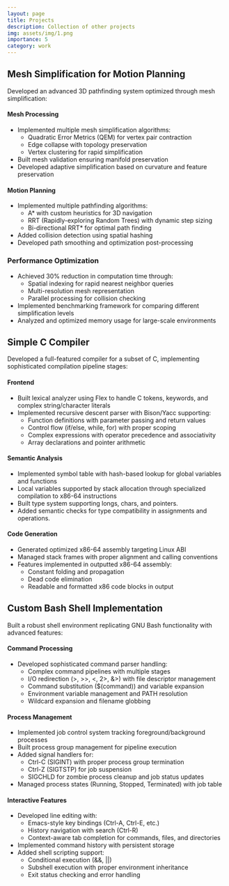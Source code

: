 ```yaml
---
layout: page
title: Projects
description: Collection of other projects
img: assets/img/1.png
importance: 5
category: work
---
```


## Mesh Simplification for Motion Planning

<a name="mesh"></a>

Developed an advanced 3D pathfinding system optimized through mesh simplification:

#### Mesh Processing

- Implemented multiple mesh simplification algorithms:
  - Quadratic Error Metrics (QEM) for vertex pair contraction
  - Edge collapse with topology preservation
  - Vertex clustering for rapid simplification
- Built mesh validation ensuring manifold preservation
- Developed adaptive simplification based on curvature and feature preservation

#### Motion Planning

- Implemented multiple pathfinding algorithms:
  - A\* with custom heuristics for 3D navigation
  - RRT (Rapidly-exploring Random Trees) with dynamic step sizing
  - Bi-directional RRT\* for optimal path finding
- Added collision detection using spatial hashing
- Developed path smoothing and optimization post-processing

### Performance Optimization

- Achieved 30% reduction in computation time through:
  - Spatial indexing for rapid nearest neighbor queries
  - Multi-resolution mesh representation
  - Parallel processing for collision checking
- Implemented benchmarking framework for comparing different simplification levels
- Analyzed and optimized memory usage for large-scale environments

## Simple C Compiler

<a name="c-compiler"></a>

Developed a full-featured compiler for a subset of C, implementing sophisticated compilation pipeline stages:

#### Frontend

- Built lexical analyzer using Flex to handle C tokens, keywords, and complex string/character literals
- Implemented recursive descent parser with Bison/Yacc supporting:
  - Function definitions with parameter passing and return values
  - Control flow (if/else, while, for) with proper scoping
  - Complex expressions with operator precedence and associativity
  - Array declarations and pointer arithmetic

#### Semantic Analysis

- Implemented symbol table with hash-based lookup for global variables and functions
- Local variables supported by stack allocation through specialized compilation to x86-64 instructions
- Built type system supporting longs, chars, and pointers.
- Added semantic checks for type compatibility in assignments and operations.

#### Code Generation

- Generated optimized x86-64 assembly targeting Linux ABI
- Managed stack frames with proper alignment and calling conventions
- Features implemented in outputted x86-64 assembly:
  - Constant folding and propagation
  - Dead code elimination
  - Readable and formatted x86 code blocks in output

## Custom Bash Shell Implementation

<a name="bash"></a>

Built a robust shell environment replicating GNU Bash functionality with advanced features:

#### Command Processing

- Developed sophisticated command parser handling:
  - Complex command pipelines with multiple stages
  - I/O redirection (>, >>, <, 2>, &>) with file descriptor management
  - Command substitution ($(command)) and variable expansion
  - Environment variable management and PATH resolution
  - Wildcard expansion and filename globbing

#### Process Management

- Implemented job control system tracking foreground/background processes
- Built process group management for pipeline execution
- Added signal handlers for:
  - Ctrl-C (SIGINT) with proper process group termination
  - Ctrl-Z (SIGTSTP) for job suspension
  - SIGCHLD for zombie process cleanup and job status updates
- Managed process states (Running, Stopped, Terminated) with job table

#### Interactive Features

- Developed line editing with:
  - Emacs-style key bindings (Ctrl-A, Ctrl-E, etc.)
  - History navigation with search (Ctrl-R)
  - Context-aware tab completion for commands, files, and directories
- Implemented command history with persistent storage
- Added shell scripting support:
  - Conditional execution (&&, ||)
  - Subshell execution with proper environment inheritance
  - Exit status checking and error handling
